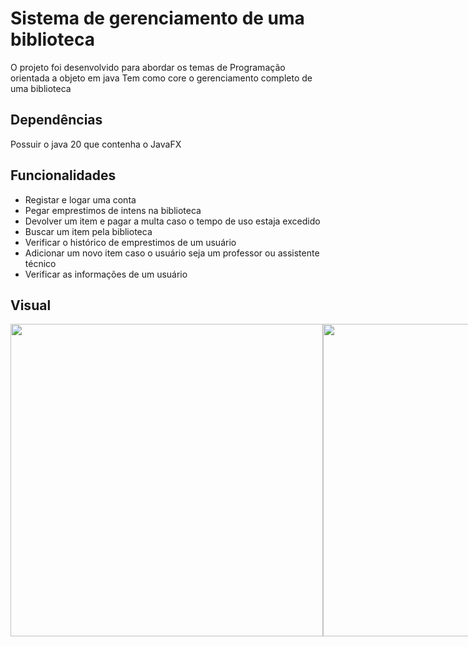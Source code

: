 # Sistema de gerenciamento de uma biblioteca
O projeto foi desenvolvido para abordar os temas de Programação orientada a objeto em java
Tem como core o gerenciamento completo de uma biblioteca

## Dependências
Possuir o java 20 que contenha o JavaFX

## Funcionalidades
+ Registar e logar uma conta
+ Pegar emprestimos de intens na biblioteca
+ Devolver um item e pagar a multa caso o tempo de uso estaja excedido
+ Buscar um item pela biblioteca
+ Verificar o histórico de emprestimos de um usuário
+ Adicionar um novo item caso o usuário seja um professor ou assistente técnico
+ Verificar as informações de um usuário

## Visual
<div align="center" style="display: flex">
  <img height="500em" src="https://github.com/T4vexx/GerenciamentoBibliotecaVisualFx/assets/68335367/8524f90b-3faa-433c-a765-07fb869867d5" />
  <img height="500em" src="https://github.com/T4vexx/GerenciamentoBibliotecaVisualFx/assets/68335367/49fb856c-7a34-4c07-9e3e-b6cfed4bdf24" />
  <img height="500em" src="https://github.com/T4vexx/GerenciamentoBibliotecaVisualFx/assets/68335367/1e2f0757-4e8d-4744-b76d-2404337b3047" />
</div>
